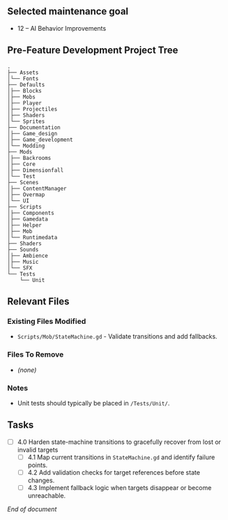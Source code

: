 ## Selected maintenance goal
- 12 – AI Behavior Improvements

## Pre-Feature Development Project Tree
```
.
├── Assets
│└── Fonts
├── Defaults
│├── Blocks
│├── Mobs
│├── Player
│├── Projectiles
│├── Shaders
│└── Sprites
├── Documentation
│├── Game_design
│├── Game_development
│└── Modding
├── Mods
│├── Backrooms
│├── Core
│├── Dimensionfall
│└── Test
├── Scenes
│├── ContentManager
│├── Overmap
│└── UI
├── Scripts
│├── Components
│├── Gamedata
│├── Helper
│├── Mob
│└── Runtimedata
├── Shaders
├── Sounds
│├── Ambience
│├── Music
│└── SFX
└── Tests
    └── Unit
```

## Relevant Files

### Existing Files Modified
- `Scripts/Mob/StateMachine.gd` - Validate transitions and add fallbacks.

### Files To Remove
- *(none)*

### Notes
- Unit tests should typically be placed in `/Tests/Unit/`.

## Tasks

- [ ] 4.0 Harden state-machine transitions to gracefully recover from lost or invalid targets
  - [ ] 4.1 Map current transitions in `StateMachine.gd` and identify failure points.
  - [ ] 4.2 Add validation checks for target references before state changes.
  - [ ] 4.3 Implement fallback logic when targets disappear or become unreachable.

*End of document*
